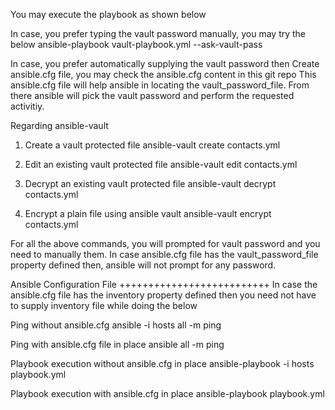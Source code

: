 You may execute the playbook as shown below

In case, you prefer typing the vault password manually, you may try the below
ansible-playbook vault-playbook.yml --ask-vault-pass

In case, you prefer automatically supplying the vault password then
  Create ansible.cfg file, you may check the ansible.cfg content in this git repo
  This ansible.cfg file will help ansible in locating the vault_password_file. From there ansible will pick the 
  vault password and perform the requested activitiy.

Regarding ansible-vault

1. Create a vault protected file
   ansible-vault create contacts.yml
   
2. Edit an existing vault protected file
   ansible-vault edit contacts.yml
   
3. Decrypt an existing vault protected file
   ansible-vault decrypt contacts.yml
   
4. Encrypt a plain file using ansible vault
   ansible-vault encrypt contacts.yml
   
For all the above commands, you will prompted for vault password and you need to manually them. In case ansible.cfg file
has the vault_password_file property defined then, ansible will not prompt for any password.

Ansible Configuration File
++++++++++++++++++++++++++
In case the ansible.cfg file has the inventory property defined then you need not have to supply inventory file
while doing the below

Ping without ansible.cfg
ansible -i hosts all -m ping

Ping with ansible.cfg file in place
ansible all -m ping

Playbook execution without ansible.cfg in place
ansible-playbook -i hosts playbook.yml

Playbook execution with ansible.cfg in place
ansible-playbook playbook.yml
